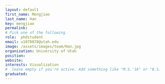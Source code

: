 ```yaml
---
layout: default
first_name: Mengjiao
last_name: Han
key: mengjiao
permalink: 
# Pick one of the following
role:  phdstudent
email: u1078078@utah.edu
image: /assets/images/team/Han.jpg
organization: University of Utah
position: 
website: 
interests: Visualization
#  leave empty if you're active. Add something like "M.S.'16" or "B.S.'17" if you got a degree while at VDL. Add "N" if you left VDS before you got a degree.
graduated: 
---
```

